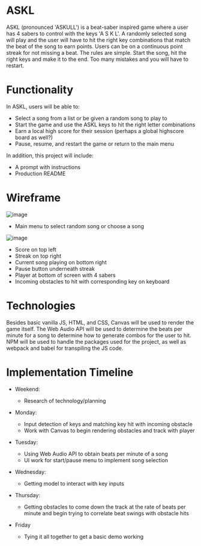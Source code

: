 # ASKL

ASKL (pronounced 'ASKULL') is a beat-saber inspired game where a user has 4 sabers to control with the keys 'A S K L'. A randomly selected song will play and the user will have to hit the right key combinations that match the beat of the song to earn points. Users can be on a continuous point streak for not missing a beat. The rules are simple. Start the song, hit the right keys and make it to the end. Too many mistakes and you will have to restart. 

# Functionality

In ASKL, users will be able to:


* Select a song from a list or be given a random song to play to
* Start the game and use the ASKL keys to hit the right letter combinations
* Earn a local high score for their session (perhaps a global highscore board as well?)
* Pause, resume, and restart the game or return to the main menu

In addition, this project will include:

* A prompt with instructions 
* Production README


# Wireframe
![image](https://cdn.discordapp.com/attachments/780245510996230175/868931648174034956/unknown.png)

* Main menu to select random song or choose a song

![image](https://cdn.discordapp.com/attachments/780245510996230175/868931691446669342/unknown.png)

* Score on top left
* Streak on top right
* Current song playing on bottom right
* Pause button underneath streak
* Player at bottom of screen with 4 sabers
* Incoming obstacles to hit with corresponding key on keyboard


# Technologies
 Besides basic vanilla JS, HTML, and CSS, Canvas will be used to render the game itself. 
 The Web Audio API will be used to determine the beats per minute for a song to determine how to generate combos for the user to hit.
 NPM will be used to handle the packages used for the project, as well as webpack and babel for transpiling the JS code. 

# Implementation Timeline

* Weekend: 
  * Research of technology/planning 

* Monday:
  * Input detection of keys and matching key hit with incoming obstacle
  * Work with Canvas to begin rendering obstacles and track with player
* Tuesday:
  * Using Web Audio API to obtain beats per minute of a song
  * UI work for start/pause menu to implement song selection
  
* Wednesday:
  * Getting model to interact with key inputs

* Thursday:
  * Getting obstacles to come down the track at the rate of beats per minute and begin trying to correlate beat swings with obstacle hits
* Friday
  * Tying it all together to get a basic demo working
